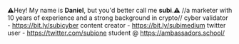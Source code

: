 ⚠️Hey! My name is **Daniel**, but you'd better call me **subi**.⚠️
//a marketer with 10 years of experience and a strong background in crypto//
cyber validator - https://bit.ly/subicyber 
content creator - https://bit.ly/subimedium
twitter user - https://twitter.com/subione
student @ https://ambassadors.school/

